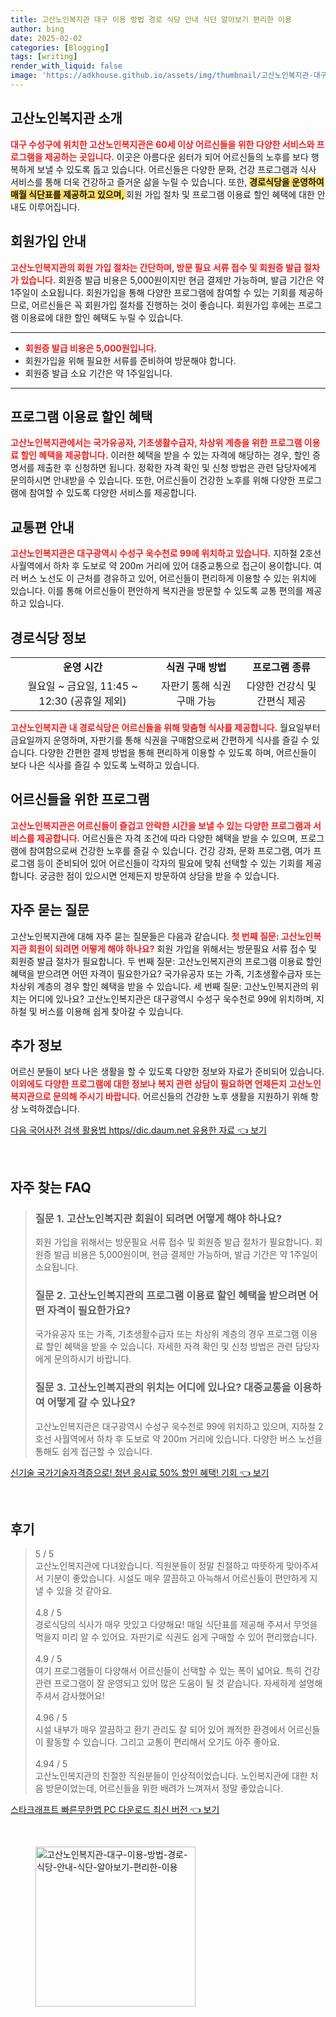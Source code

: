 ```yaml
---
title: 고산노인복지관 대구 이용 방법 경로 식당 안내 식단 알아보기 편리한 이용
author: bing
date: 2025-02-02
categories: [Blogging]
tags: [writing]
render_with_liquid: false
image: 'https://adkhouse.github.io/assets/img/thumbnail/고산노인복지관-대구-이용-방법-경로-식당-안내-식단-알아보기-편리한-이용.webp'
---
```



<h2 id='고산노인복지관 소개'>고산노인복지관 소개</h2>

<p><b><span style="color: #ee2323;">대구 수성구에 위치한 고산노인복지관은 60세 이상 어르신들을 위한 다양한 서비스와 프로그램을 제공하는 곳입니다.</span></b> 이곳은 아름다운 쉼터가 되어 어르신들의 노후를 보다 행복하게 보낼 수 있도록 돕고 있습니다. 어르신들은 다양한 문화, 건강 프로그램과 식사 서비스를 통해 더욱 건강하고 즐거운 삶을 누릴 수 있습니다. 또한, <b><span style="background-color: #ffe066;">경로식당을 운영하여 매월 식단표를 제공하고 있으며, </span></b>회원 가입 절차 및 프로그램 이용료 할인 혜택에 대한 안내도 이루어집니다.</p>

<h2 id='회원가입 안내'>회원가입 안내</h2>

<p><b><span style="color: #ee2323;">고산노인복지관의 회원 가입 절차는 간단하며, 방문 필요 서류 접수 및 회원증 발급 절차가 있습니다.</span></b> 회원증 발급 비용은 5,000원이지만 현금 결제만 가능하며, 발급 기간은 약 1주일이 소요됩니다. 회원가입을 통해 다양한 프로그램에 참여할 수 있는 기회를 제공하므로, 어르신들은 꼭 회원가입 절차를 진행하는 것이 좋습니다. 회원가입 후에는 프로그램 이용료에 대한 할인 혜택도 누릴 수 있습니다.</p>

<hr />

<ul>
    <li><b><span style="color: #ee2323;">회원증 발급 비용은 5,000원입니다.</span></b></li>
    <li>회원가입을 위해 필요한 서류를 준비하여 방문해야 합니다.</li>
    <li>회원증 발급 소요 기간은 약 1주일입니다.</li>
</ul>

<hr />

<h2 id='프로그램 이용료 할인 혜택'>프로그램 이용료 할인 혜택</h2>

<p><b><span style="color: #ee2323;">고산노인복지관에서는 국가유공자, 기초생활수급자, 차상위 계층을 위한 프로그램 이용료 할인 혜택을 제공합니다.</span></b> 이러한 혜택을 받을 수 있는 자격에 해당하는 경우, 할인 증명서를 제출한 후 신청하면 됩니다. 정확한 자격 확인 및 신청 방법은 관련 담당자에게 문의하시면 안내받을 수 있습니다. 또한, 어르신들이 건강한 노후를 위해 다양한 프로그램에 참여할 수 있도록 다양한 서비스를 제공합니다.</p>

<h2 id='교통편 안내'>교통편 안내</h2>

<p><b><span style="color: #ee2323;">고산노인복지관은 대구광역시 수성구 욱수천로 99에 위치하고 있습니다.</span></b> 지하철 2호선 사월역에서 하차 후 도보로 약 200m 거리에 있어 대중교통으로 접근이 용이합니다. 여러 버스 노선도 이 근처를 경유하고 있어, 어르신들이 편리하게 이용할 수 있는 위치에 있습니다. 이를 통해 어르신들이 편안하게 복지관을 방문할 수 있도록 교통 편의를 제공하고 있습니다.</p>

<h2 id='경로식당 정보'>경로식당 정보</h2>

<table>
    <tr>
        <td style="text-align: center; height: 17px;"><b>운영 시간</b></td>
        <td style="text-align: center; height: 17px;"><b>식권 구매 방법</b></td>
        <td style="text-align: center; height: 17px;"><b>프로그램 종류</b></td>
    </tr>
    <tr>
        <td style="text-align: center; height: 17px;">월요일 ~ 금요일, 11:45 ~ 12:30 (공휴일 제외)</td>
        <td style="text-align: center; height: 17px;">자판기 통해 식권 구매 가능</td>
        <td style="text-align: center; height: 17px;">다양한 건강식 및 간편식 제공</td>
    </tr>
</table>

<p><b><span style="color: #ee2323;">고산노인복지관 내 경로식당은 어르신들을 위해 맞춤형 식사를 제공합니다.</span></b> 월요일부터 금요일까지 운영하며, 자판기를 통해 식권을 구매함으로써 간편하게 식사를 즐길 수 있습니다. 다양한 간편한 결제 방법을 통해 편리하게 이용할 수 있도록 하며, 어르신들이 보다 나은 식사를 즐길 수 있도록 노력하고 있습니다.</p>

<h2 id='어르신들을 위한 프로그램'>어르신들을 위한 프로그램</h2>

<p><b><span style="color: #ee2323;">고산노인복지관은 어르신들이 즐겁고 안락한 시간을 보낼 수 있는 다양한 프로그램과 서비스를 제공합니다.</span></b> 어르신들은 자격 조건에 따라 다양한 혜택을 받을 수 있으며, 프로그램에 참여함으로써 건강한 노후를 즐길 수 있습니다. 건강 강좌, 문화 프로그램, 여가 프로그램 등이 준비되어 있어 어르신들이 각자의 필요에 맞춰 선택할 수 있는 기회를 제공합니다. 궁금한 점이 있으시면 언제든지 방문하여 상담을 받을 수 있습니다.</p>

<h2 id='자주 묻는 질문'>자주 묻는 질문</h2>

<p>고산노인복지관에 대해 자주 묻는 질문들은 다음과 같습니다. <b><span style="color: #ee2323;">첫 번째 질문: 고산노인복지관 회원이 되려면 어떻게 해야 하나요?</span></b> 회원 가입을 위해서는 방문필요 서류 접수 및 회원증 발급 절차가 필요합니다. 두 번째 질문: 고산노인복지관의 프로그램 이용료 할인 혜택을 받으려면 어떤 자격이 필요한가요? 국가유공자 또는 가족, 기초생활수급자 또는 차상위 계층의 경우 할인 혜택을 받을 수 있습니다. 세 번째 질문: 고산노인복지관의 위치는 어디에 있나요? 고산노인복지관은 대구광역시 수성구 욱수천로 99에 위치하며, 지하철 및 버스를 이용해 쉽게 찾아갈 수 있습니다.</p>

<h2 id='추가 정보'>추가 정보</h2>

<p>어르신 분들이 보다 나은 생활을 할 수 있도록 다양한 정보와 자료가 준비되어 있습니다. <b><span style="color: #ee2323;">이외에도 다양한 프로그램에 대한 정보나 복지 관련 상담이 필요하면 언제든지 고산노인복지관으로 문의해 주시기 바랍니다.</span></b> 어르신들의 건강한 노후 생활을 지원하기 위해 항상 노력하겠습니다.</p>


<p><a class="click-button" title="다음 국어사전 검색 활용법 https//dic.daum.net 유용한 자료" href="https://adkhouse.github.io/posts/%EB%8B%A4%EC%9D%8C-%EA%B5%AD%EC%96%B4%EC%82%AC%EC%A0%84-%EA%B2%80%EC%83%89-%ED%99%9C%EC%9A%A9%EB%B2%95-httpsdic.daum.net-%EC%9C%A0%EC%9A%A9%ED%95%9C-%EC%9E%90%EB%A3%8C/" rel="dofollow">다음 국어사전 검색 활용법 https//dic.daum.net 유용한 자료 👈 보기</a></p><br>
<h2 id='자주_찾는_FAQ'>자주 찾는 FAQ</h2>
<div itemscope="" itemtype="https://schema.org/FAQPage"> 
<blockquote> 
<div itemscope="" itemprop="mainEntity" itemtype="https://schema.org/Question"> 
<h3 itemprop="name">질문 1. 고산노인복지관 회원이 되려면 어떻게 해야 하나요?</h3> 
<div itemscope="" itemprop="acceptedAnswer" itemtype="https://schema.org/Answer"> 
<span itemprop="text"> 
<p>회원 가입을 위해서는 방문필요 서류 접수 및 회원증 발급 절차가 필요합니다. 회원증 발급 비용은 5,000원이며, 현금 결제만 가능하며, 발급 기간은 약 1주일이 소요됩니다.</p> 
</span> 
</div> 
</div> 

<div itemscope="" itemprop="mainEntity" itemtype="https://schema.org/Question"> 
<h3 itemprop="name">질문 2. 고산노인복지관의 프로그램 이용료 할인 혜택을 받으려면 어떤 자격이 필요한가요?</h3> 
<div itemscope="" itemprop="acceptedAnswer" itemtype="https://schema.org/Answer"> 
<span itemprop="text"> 
<p>국가유공자 또는 가족, 기초생활수급자 또는 차상위 계층의 경우 프로그램 이용료 할인 혜택을 받을 수 있습니다. 자세한 자격 확인 및 신청 방법은 관련 담당자에게 문의하시기 바랍니다.</p> 
</span> 
</div> 
</div> 

<div itemscope="" itemprop="mainEntity" itemtype="https://schema.org/Question"> 
<h3 itemprop="name">질문 3. 고산노인복지관의 위치는 어디에 있나요? 대중교통을 이용하여 어떻게 갈 수 있나요?</h3> 
<div itemscope="" itemprop="acceptedAnswer" itemtype="https://schema.org/Answer"> 
<span itemprop="text"> 
<p>고산노인복지관은 대구광역시 수성구 욱수천로 99에 위치하고 있으며, 지하철 2호선 사월역에서 하차 후 도보로 약 200m 거리에 있습니다. 다양한 버스 노선을 통해도 쉽게 접근할 수 있습니다.</p> 
</span> 
</div> 
</div> 
</blockquote> 
</div>
<p><a class="click-button" title="신기술 국가기술자격증으로! 청년 응시료 50% 할인 혜택! 기회" href="https://adkhouse.github.io/posts/%EC%8B%A0%EA%B8%B0%EC%88%A0-%EA%B5%AD%EA%B0%80%EA%B8%B0%EC%88%A0%EC%9E%90%EA%B2%A9%EC%A6%9D%EC%9C%BC%EB%A1%9C!-%EC%B2%AD%EB%85%84-%EC%9D%91%EC%8B%9C%EB%A3%8C-50-%ED%95%A0%EC%9D%B8-%ED%98%9C%ED%83%9D!-%EA%B8%B0%ED%9A%8C/" rel="dofollow">신기술 국가기술자격증으로! 청년 응시료 50% 할인 혜택! 기회 👈 보기</a></p><br>
<h2 id='후기'>후기</h2>
<div itemscope itemtype="https://schema.org/Product">
  <blockquote>
  <div itemprop="review" itemscope itemtype="https://schema.org/Review">
      <div itemprop="reviewRating" itemscope itemtype="https://schema.org/Rating"> <span itemprop="ratingValue">5</span> / <span itemprop="bestRating">5</span> </div>
      <span itemprop="reviewBody">고산노인복지관에 다녀왔습니다. 직원분들이 정말 친절하고 따뜻하게 맞아주셔서 기분이 좋았습니다. 시설도 매우 깔끔하고 아늑해서 어르신들이 편안하게 지낼 수 있을 것 같아요.</span>
  </div>
  <br>
  <div itemprop="review" itemscope itemtype="https://schema.org/Review">
      <div itemprop="reviewRating" itemscope itemtype="https://schema.org/Rating"> <span itemprop="ratingValue">4.8</span> / <span itemprop="bestRating">5</span> </div>
      <span itemprop="reviewBody">경로식당의 식사가 매우 맛있고 다양해요! 매일 식단표를 제공해 주셔서 무엇을 먹을지 미리 알 수 있어요. 자판기로 식권도 쉽게 구매할 수 있어 편리했습니다.</span>
  </div>
  <br>
  <div itemprop="review" itemscope itemtype="https://schema.org/Review">
      <div itemprop="reviewRating" itemscope itemtype="https://schema.org/Rating"> <span itemprop="ratingValue">4.9</span> / <span itemprop="bestRating">5</span> </div>
      <span itemprop="reviewBody">여기 프로그램들이 다양해서 어르신들이 선택할 수 있는 폭이 넓어요. 특히 건강 관련 프로그램이 잘 운영되고 있어 많은 도움이 될 것 같습니다. 자세하게 설명해 주셔서 감사했어요!</span>
  </div>
  <br>
  <div itemprop="review" itemscope itemtype="https://schema.org/Review">
      <div itemprop="reviewRating" itemscope itemtype="https://schema.org/Rating"> <span itemprop="ratingValue">4.96</span> / <span itemprop="bestRating">5</span> </div>
      <span itemprop="reviewBody">시설 내부가 매우 깔끔하고 환기 관리도 잘 되어 있어 쾌적한 환경에서 어르신들이 활동할 수 있습니다. 그리고 교통이 편리해서 오기도 아주 좋아요.</span>
  </div>
  <br>
  <div itemprop="review" itemscope itemtype="https://schema.org/Review">
      <div itemprop="reviewRating" itemscope itemtype="https://schema.org/Rating"> <span itemprop="ratingValue">4.94</span> / <span itemprop="bestRating">5</span> </div>
      <span itemprop="reviewBody">고산노인복지관의 친절한 직원분들이 인상적이었습니다. 노인복지관에 대한 처음 방문이었는데, 어르신들을 위한 배려가 느껴져서 정말 좋았습니다.</span>
  </div>
  </blockquote>
</div>
<p><a class="click-button" title="스타크래프트 빠른무한맵 PC 다운로드 최신 버전" href="https://adkhouse.github.io/posts/%EC%8A%A4%ED%83%80%ED%81%AC%EB%9E%98%ED%94%84%ED%8A%B8-%EB%B9%A0%EB%A5%B8%EB%AC%B4%ED%95%9C%EB%A7%B5-PC-%EB%8B%A4%EC%9A%B4%EB%A1%9C%EB%93%9C-%EC%B5%9C%EC%8B%A0-%EB%B2%84%EC%A0%84/" rel="dofollow">스타크래프트 빠른무한맵 PC 다운로드 최신 버전 👈 보기</a></p><br>
<figure class="image"><img src="https://adkhouse.github.io/assets/img/thumbnail/고산노인복지관-대구-이용-방법-경로-식당-안내-식단-알아보기-편리한-이용.webp" alt="고산노인복지관-대구-이용-방법-경로-식당-안내-식단-알아보기-편리한-이용" width="256" height="256"></figure>